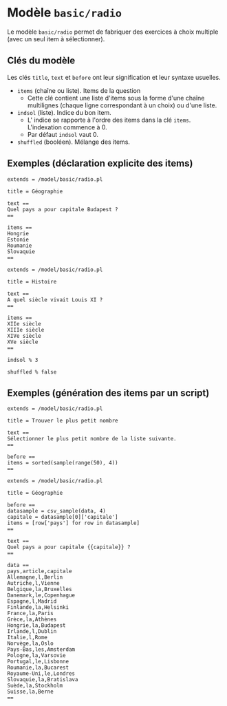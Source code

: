 # Modèle `basic/radio`

Le modèle `basic/radio` permet de fabriquer des exercices à choix multiple (avec un seul item à sélectionner).

## Clés du modèle

Les clés `title`, `text` et `before` ont leur signification et leur syntaxe usuelles.

* `items` (chaîne ou liste). Items de la question
    * Cette clé contient une liste d'items sous la forme d'une chaîne multilignes (chaque ligne correspondant à un choix) ou d'une liste.
* `indsol` (liste). Indice du bon item.
    * L' indice se rapporte à l'ordre des items dans la clé `items`. L'indexation commence à 0.
    * Par défaut `indsol` vaut 0.
* `shuffled` (booléen). Mélange des items.

## Exemples (déclaration explicite des items)

```
extends = /model/basic/radio.pl

title = Géographie

text ==
Quel pays a pour capitale Budapest ?
==

items ==
Hongrie
Estonie
Roumanie
Slovaquie
==
```

```
extends = /model/basic/radio.pl

title = Histoire

text ==
A quel siècle vivait Louis XI ?
==

items ==
XIIe siècle
XIIIe siècle
XIVe siècle
XVe siècle
==

indsol % 3

shuffled % false
```

## Exemples (génération des items par un script)


```
extends = /model/basic/radio.pl

title = Trouver le plus petit nombre

text ==
Sélectionner le plus petit nombre de la liste suivante.
==

before ==
items = sorted(sample(range(50), 4))
==
```

```
extends = /model/basic/radio.pl

title = Géographie

before ==
datasample = csv_sample(data, 4)
capitale = datasample[0]['capitale']
items = [row['pays'] for row in datasample]
==

text ==
Quel pays a pour capitale {{capitale}} ?
==

data ==
pays,article,capitale
Allemagne,l,Berlin
Autriche,l,Vienne
Belgique,la,Bruxelles
Danemark,le,Copenhague
Espagne,l,Madrid
Finlande,la,Helsinki
France,la,Paris
Grèce,la,Athènes
Hongrie,la,Budapest
Irlande,l,Dublin
Italie,l,Rome
Norvège,la,Oslo
Pays-Bas,les,Amsterdam
Pologne,la,Varsovie
Portugal,le,Lisbonne
Roumanie,la,Bucarest
Royaume-Uni,le,Londres
Slovaquie,la,Bratislava
Suède,la,Stockholm
Suisse,la,Berne
==
```

